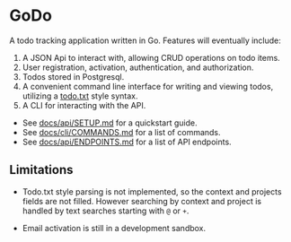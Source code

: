 # GoDo

A todo tracking application written in Go. Features will eventually include:

1. A JSON Api to interact with, allowing CRUD operations on todo items.
2. User registration, activation, authentication, and authorization.
3. Todos stored in Postgresql.
4. A convenient command line interface for writing and viewing todos, utilizing a [todo.txt](https://github.com/todotxt/todo.txt) style syntax.
5. A CLI for interacting with the API.

- See [docs/api/SETUP.md](./docs/api/SETUP.md) for a quickstart guide.
- See [docs/cli/COMMANDS.md](./docs/cli/COMMANDS.md) for a list of commands.
- See [docs/api/ENDPOINTS.md](./docs/api/ENDPOINTS.md) for a list of API endpoints.

## Limitations

- Todo.txt style parsing is not implemented, so the context and projects fields are not filled. However searching by context and project is handled by text searches starting with `@` or `+`.

- Email activation is still in a development sandbox.
